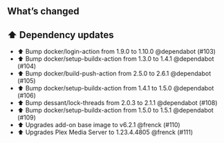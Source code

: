 ## What’s changed

## ⬆️ Dependency updates

- ⬆️ Bump docker/login-action from 1.9.0 to 1.10.0 @dependabot (#103)
- ⬆️ Bump docker/setup-buildx-action from 1.3.0 to 1.4.1 @dependabot (#104)
- ⬆️ Bump docker/build-push-action from 2.5.0 to 2.6.1 @dependabot (#105)
- ⬆️ Bump docker/setup-buildx-action from 1.4.1 to 1.5.0 @dependabot (#106)
- ⬆️ Bump dessant/lock-threads from 2.0.3 to 2.1.1 @dependabot (#108)
- ⬆️ Bump docker/setup-buildx-action from 1.5.0 to 1.5.1 @dependabot (#109)
- ⬆️ Upgrades add-on base image to v6.2.1 @frenck (#110)
- ⬆️ Upgrades Plex Media Server to 1.23.4.4805 @frenck (#111)
